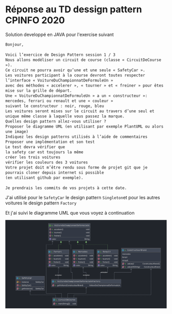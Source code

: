 # Réponse au TD dessign pattern CPINFO 2020

Solution developpé en JAVA pour l'exercise suivant 

```
Bonjour,

Voici l’exercice de Design Pattern session 1 / 3
Nous allons modéliser un circuit de course (classe « CircuitDeCourse »).
Ce circuit ne pourra avoir qu’une et une seule « SafetyCar ».
Les voitures participant à la course devront toutes respecter l’interface « VoitureDuChampionnatDeFormuleUn » 
avec des méthodes « accelerer », « tourner » et « freiner » pour êtes mise sur la grille de départ.
Une « VoitureDuChampionnatDeFormuleUn » a un « constructeur »: mercedes, ferrari ou renault et une « couleur » 
suivant le constructeur : noir, rouge, bleu
Les voitures seront mises sur le circuit au travers d’une seul et unique même classe à laquelle vous passez la marque. 
Quelles design pattern allez-vous utiliser ?
Proposer le diagramme UML (en utilisant par exemple PlantUML ou alors une image)
Indiquez les design patterns utilisés à l’aide de commentaires
Proposer une implémentation et son test
Le test devra vérifier que
la safety car est toujours la même
créer les trois voitures
vérifier les couleurs des 3 voitures
Votre projet doit m’être rendu sous forme de projet git que je pourrais cloner depuis internet si possible 
(en utilisant github par exemple).

Je prendrais les commits de vos projets à cette date.
```

J'ai utilisé pour le `SafetyCar` le design pattern `Singleton`et pour les autres voitures le design pattern `Factory`

Et j'ai suivi le diagramme UML que vous voyez à continuation 

![Diagramme UML](diagramme-UML.png)

